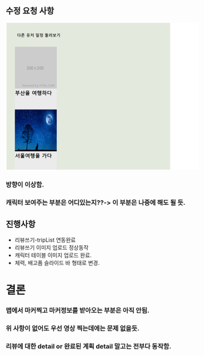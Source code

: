 ## 수정 요청 사항
<img src='fiximg/flex_dir.png'/>

### 방향이 이상함.         
### 캐릭터 보여주는 부분은 어디있는지??-> 이 부분은 나중에 해도 될 듯. 
## 진행사항
* 리뷰쓰기-tripList 연동완료             
* 리뷰쓰기 이미지 업로드 정상동작                  
* 캐릭터 테이블 이미지 업로드 완료.                 
* 체력, 배고픔 슬라이드 바 형태로 변경.                

# 결론            
### 맵에서 마커찍고 마커정보를 받아오는 부분은 아직 안됨.          
### 위 사항이 없어도 우선 영상 찍는데에는 문제 없을듯.      
### 리뷰에 대한 detail or 완료된 계획 detail 말고는 전부다 동작함.
